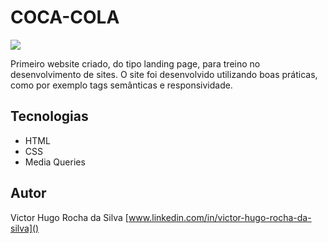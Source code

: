 # COCA-COLA
![](./img/Captura%20de%20Tela%202025-03-07%20%C3%A0s%2010.00.56.png)

Primeiro website criado, do tipo landing page, para treino no desenvolvimento de sites.
O site foi desenvolvido utilizando boas práticas, como por exemplo tags semânticas e responsividade.

## Tecnologias
* HTML
* CSS
* Media Queries

## Autor
Victor Hugo Rocha da Silva 
[www.linkedin.com/in/victor-hugo-rocha-da-silva]()
